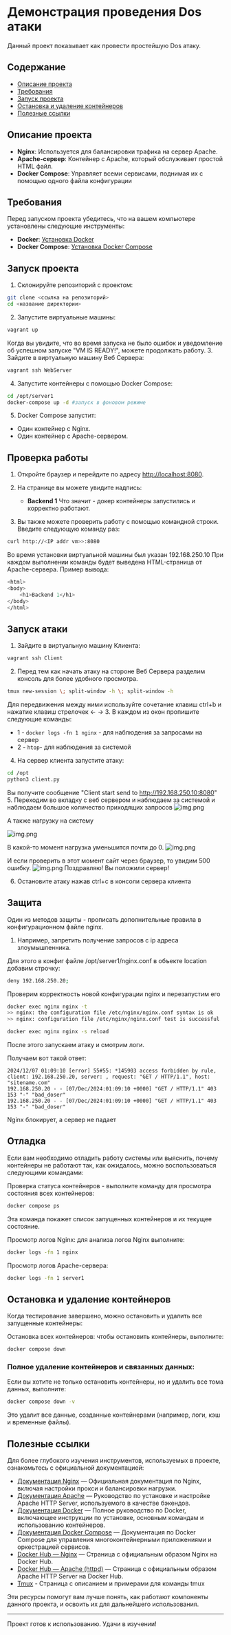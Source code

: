 # Демонстрация проведения Dos атаки

Данный проект показывает как провести простейшую Dos атаку.

## Содержание

- [Описание проекта](#описание-проекта)
- [Требования](#требования)
- [Запуск проекта](#запуск-проекта)
- [Остановка и удаление контейнеров](#остановка-и-удаление-контейнеров)
- [Полезные ссылки](#полезные-ссылки)

## Описание проекта

- **Nginx**: Используется для балансировки трафика на сервер Apache.
- **Apache-сервер**: Контейнер с Apache, который обслуживает простой HTML файл.
- **Docker Compose**: Управляет всеми сервисами, поднимая их с помощью одного файла конфигурации

## Требования

Перед запуском проекта убедитесь, что на вашем компьютере установлены следующие инструменты:
- **Docker**: [Установка Docker](https://docs.docker.com/get-docker/)
- **Docker Compose**: [Установка Docker Compose](https://docs.docker.com/compose/install/)

## Запуск проекта

1. Склонируйте репозиторий с проектом:

```bash
git clone <ссылка на репозиторий>
cd <название директории>
```
2. Запустите виртуальные машины:
```bash
vagrant up 
```
Когда вы увидите, что во время запуска не было ошибок и уведомление об успешном запуске "VM IS READY!", можете продолжать работу.
3. Зайдите в виртуальную машину Веб Сервера:
```bash
vagrant ssh WebServer 
```
4. Запустите контейнеры с помощью Docker Compose:
```bash
cd /opt/server1
docker-compose up -d #запуск в фоновом режиме
```
5. Docker Compose запустит:
- Один контейнер с Nginx.
- Один контейнер с Apache-сервером.

## Проверка работы

1. Откройте браузер и перейдите по адресу [http://localhost:8080](http://localhost:8080).
2. На странице вы можете увидите надпись:
   - **Backend 1**
Что значит - докер контейнеры запустились и корректно работают.

3. Вы также можете проверить работу с помощью командной строки. Введите следующую команду раз:

```bash
curl http://<IP addr vm>>:8080
```
Во время установки виртуальной машины был указан 192.168.250.10
При каждом выполнении команды будет выведена HTML-страница от Apache-сервера. Пример вывода:

```bash
<html>
<body>
    <h1>Backend 1</h1>
</body>
</html>
```

## Запуск атаки
1. Зайдите в виртуальную машину Клиента:
```bash
vagrant ssh Client
```
2. Перед тем как начать атаку на стороне Веб Сервера разделим консоль для более удобного просмотра.
```bash
tmux new-session \; split-window -h \; split-window -h
```
Для передвижения между ними используйте сочетание клавиш ctrl+b и нажатие клавиш стрелочек <- ->
3. В каждом из окон пропишите следующие команды:
- 1 - `docker logs -fn 1 nginx` - для наблюдения за запросами на сервер  
- 2 - `htop`- для наблюдения за системой
4. На сервер клиента запустите атаку:
```bash
cd /opt
python3 client.py 
```
Вы получите сообщение "Client start send to http://192.168.250.10:8080"
5. Переходим во вкладку с веб сервером и наблюдаем за системой
и наблюдаем большое количество приходящих запросов
![img.png](img/img.png)

А также нагрузку на систему

![img.png](img/img2.png)

В какой-то момент нагрузка уменьшится почти до 0.
![img.png](img/img3.png)

И если проверить в этот момент сайт через браузер, то увидим 500 ошибку. 
![img.png](img/img4.png)
Поздравляю! Вы положили сервер!

6. Остановите атаку нажав ctrl+c в консоли сервера клиента
## Защита
Один из методов защиты - прописать дополнительные правила в конфигурационном файле nginx. 
1. Например, запретить получение запросов с ip адреса злоумышленника.

Для этого в конфиг файле /opt/server1/nginx.conf в объекте location добавим строчку:
```bash
deny 192.168.250.20;
```
Проверим корректность новой конфигурации nginx и перезапустим его

```bash 
docker exec nginx nginx -t
>> nginx: the configuration file /etc/nginx/nginx.conf syntax is ok
>> nginx: configuration file /etc/nginx/nginx.conf test is successful

docker exec nginx nginx -s reload
```
После этого запускаем атаку и смотрим логи.

Получаем вот такой ответ:
```
2024/12/07 01:09:10 [error] 55#55: *145903 access forbidden by rule, client: 192.168.250.20, server: , request: "GET / HTTP/1.1", host: "sitename.com"
192.168.250.20 - - [07/Dec/2024:01:09:10 +0000] "GET / HTTP/1.1" 403 153 "-" "bad_doser"
192.168.250.20 - - [07/Dec/2024:01:09:10 +0000] "GET / HTTP/1.1" 403 153 "-" "bad_doser"
```
Nginx блокирует, а сервер не падает
## Отладка
Если вам необходимо отладить работу системы или выяснить, почему контейнеры не работают так, как ожидалось, можно воспользоваться следующими командами:

Проверка статуса контейнеров - выполните команду для просмотра состояния всех контейнеров:
```bash
docker compose ps
```
Эта команда покажет список запущенных контейнеров и их текущее состояние.

Просмотр логов Nginx: для анализа логов Nginx выполните:
```bash
docker logs -fn 1 nginx
```
Просмотр логов Apache-сервера:
```bash
docker logs -fn 1 server1
```

## Остановка и удаление контейнеров
Когда тестирование завершено, можно остановить и удалить все запущенные контейнеры:

Остановка всех контейнеров: чтобы остановить контейнеры, выполните:

```bash
docker compose down
```
### Полное удаление контейнеров и связанных данных:

Если вы хотите не только остановить контейнеры, но и удалить все тома данных, выполните:
```bash
docker compose down -v
```
Это удалит все данные, созданные контейнерами (например, логи, кэш и временные файлы).

## Полезные ссылки

Для более глубокого изучения инструментов, используемых в проекте, ознакомьтесь с официальной документацией:

- [Документация Nginx](https://nginx.org/ru/docs/) — Официальная документация по Nginx, включая настройки прокси и балансировки нагрузки.
- [Документация Apache](https://httpd.apache.org/docs/) — Руководство по установке и настройке Apache HTTP Server, используемого в качестве бэкендов.
- [Документация Docker](https://docs.docker.com/) — Полное руководство по Docker, включающее инструкции по установке, основным командам и использованию контейнеров.
- [Документация Docker Compose](https://docs.docker.com/compose/) — Документация по Docker Compose для управления многоконтейнерными приложениями и оркестрацией сервисов.
- [Docker Hub — Nginx](https://hub.docker.com/_/nginx) — Страница с официальным образом Nginx на Docker Hub.
- [Docker Hub — Apache (httpd)](https://hub.docker.com/_/httpd) — Страница с официальным образом Apache HTTP Server на Docker Hub.
- [Tmux](https://habr.com/ru/articles/327630) - Страница с описанием и примерами для команды tmux

Эти ресурсы помогут вам лучше понять, как работают компоненты данного проекта, и освоить их для дальнейшего использования.

---

Проект готов к использованию. Удачи в изучении!
